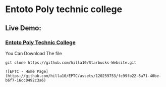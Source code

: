 # Entoto Poly technic college

### <h2>Live Demo:</h2> <h3>[Entoto Poly Technic College](https://hilla10.github.io/EPTC/)</h3>

You Can Download The file
```
git clone https://github.com/hilla10/Starbucks-Website.git

![EPTC - Home Page](https://github.com/hilla10/EPTC/assets/120259753/fc99fb22-8a71-40be-b6f7-16cc0492c3a6)
